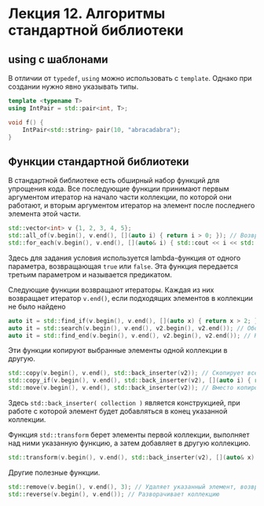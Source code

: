 # Лекция 12. Алгоритмы стандартной библиотеки

## using с шаблонами
 
В отличии от `typedef`, `using` можно использовать с `template`. Однако при создании нужно явно указывать типы.
```c++
template <typename T>
using IntPair = std::pair<int, T>;

void f() {
    IntPair<std::string> pair(10, "abracadabra");
}
```
## Функции стандартной библиотеки 

В стандартной библиотеке есть обширный набор функций для упрощения кода.
Все последующие функции принимают первым аргументом итератор на начало части коллекции, 
по которой они работают, и вторым аргументом итератор на элемент после последнего элемента этой части. 

```c++
std::vector<int> v {1, 2, 3, 4, 5};
std::all_of(v.begin(), v.end(), [](auto i) { return i > 0; }); // Возвращает true если все элементы v удовлетворяют условию
std::for_each(v.begin(), v.end(), [](auto& i) { std::cout << i << std::endl; }); // Запускает функцию от каждого из элементов v
```

Здесь для задания условия используется lambda-функция от одного параметра, возвращающая `true` или `false`. Эта функция передается третьим параметром и называется предикатом. 

Следующие функции возвращают итераторы.
Каждая из них возвращает итератор `v.end()`, если подходящих элементов в коллекции не было найдено
```c++
auto it = std::find_if(v.begin(), v.end(), [](auto x) { return x > 2; }); // Ищем первый элемент, удовлетворяющий предикату
auto it = std::search(v.begin(), v.end(), v2.begin(), v2.end()); // Обобщенный аналог поиска подстроки в строке
auto it = std::find_end(v.begin(), v.end(), v2.begin(), v2.end()); // Как и search, но ищем последнее вхождение
```

Эти функции копируют выбранные элементы одной коллекции в другую.

```c++
std::copy(v.begin(), v.end(), std::back_inserter(v2)); // Скопирует все элементы в конец v2
std::copy_if(v.begin(), v.end(), std::back_inserter(v2), [](auto i) { return i % 2 == 0; }); // Скопируем только четные элементы
std::move(v.begin(), v.end(), std::back_inserter(v2)); // Вместо копирования вызывает move для каждого элемента
```

Здесь `std::back_inserter( collection )` является конструкцией, при работе с которой элемент будет добавляться в конец указанной коллекции.

Функция `std::transform` берет элементы первой коллекции, выполняет над ними указанную функцию, а затем добавляет в другую коллекцию.
```c++
std::transform(v.begin(), v.end(), std::back_inserter(v2), [](auto& x) { return x * 2; }) // v2 - все элементы v, умноженные на 2
```

Другие полезные функции.
```c++
std::remove(v.begin(), v.end(), 3); // Удаляет указанный элемент, возвращает новый конец коллекции
std::reverse(v.begin(), v.end()); // Разворачивает коллекцию
```
